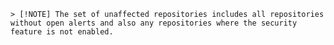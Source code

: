     > [!NOTE] The set of unaffected repositories includes all repositories without open alerts and also any repositories where the security feature is not enabled.
